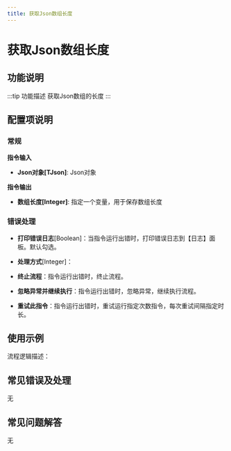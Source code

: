 ```yaml
---
title: 获取Json数组长度
---
```


# 获取Json数组长度

## 功能说明

:::tip 功能描述
获取Json数组的长度
:::

## 配置项说明

### 常规

**指令输入**

- **Json对象[TJson]**: Json对象


**指令输出**

- **数组长度[Integer]**: 指定一个变量，用于保存数组长度

### 错误处理

- **打印错误日志**[Boolean]：当指令运行出错时，打印错误日志到【日志】面板。默认勾选。

- **处理方式**[Integer]：

 - **终止流程**：指令运行出错时，终止流程。

 - **忽略异常并继续执行**：指令运行出错时，忽略异常，继续执行流程。

 - **重试此指令**：指令运行出错时，重试运行指定次数指令，每次重试间隔指定时长。

## 使用示例

流程逻辑描述：

## 常见错误及处理

无

## 常见问题解答

无

